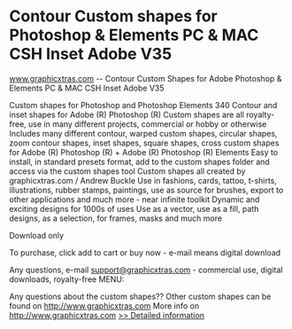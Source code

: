 # Contour Custom shapes for Photoshop & Elements PC & MAC CSH Inset Adobe V35
www.graphicxtras.com -- Contour Custom Shapes for Adobe Photoshop & Elements PC & MAC CSH Inset Adobe V35

Custom shapes for Photoshop and Photoshop Elements
340 Contour and inset shapes for Adobe (R) Photoshop (R)
Custom shapes are all royalty-free, use in many different projects, commercial or hobby or otherwise
Includes many different contour, warped custom shapes, circular shapes, zoom contour shapes, inset shapes, square shapes, cross custom shapes for Adobe (R) Photoshop (R) + Adobe (R) Photoshop (R) Elements
Easy to install, in standard presets format, add to the custom shapes folder and access via the custom shapes tool
Custom shapes all created by graphicxtras.com / Andrew Buckle
Use in fashions, cards, tattoo, t-shirts, illustrations, rubber stamps, paintings, use as source for brushes, export to other applications and much more - near infinite toolkit
Dynamic and exciting designs for 1000s of uses
Use as a vector, use as a fill, path designs, as a selection, for frames, masks and much more



Download only

To purchase, click add to cart or buy now - e-mail means digital download

Any questions, e-mail support@graphicxtras.com - commercial use, digital downloads, royalty-free
MENU:

Any questions about the custom shapes??
Other custom shapes can be found on http://www.graphicxtras.com
More info on http://www.graphicxtras.com
[>> Detailed information](https://secure.shareit.com/shareit/product.html?productid=300170247&affiliateid=200057808)